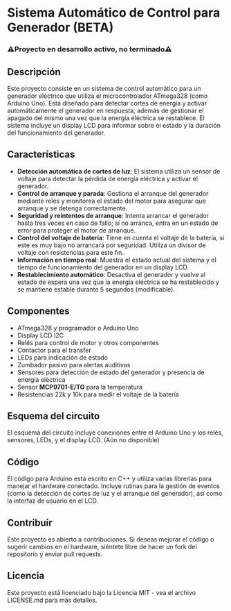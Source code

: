# Sistema Automático de Control para Generador (BETA)
### ⚠️Proyecto en desarrollo activo, no terminado⚠️

## Descripción
Este proyecto consiste en un sistema de control automático para un generador eléctrico que utiliza el microcontrolador ATmega328 (como Arduino Uno). Está diseñado para detectar cortes de energía y activar automáticamente el generador en respuesta, además de gestionar el apagado del mismo una vez que la energía eléctrica se restablece. El sistema incluye un display LCD para informar sobre el estado y la duración del funcionamiento del generador.

## Características
- **Detección automática de cortes de luz**: El sistema utiliza un sensor de voltaje para detectar la pérdida de energía eléctrica y activar el generador.
- **Control de arranque y parada**: Gestiona el arranque del generador mediante relés y monitorea el estado del motor para asegurar que arranque y se detenga correctamente.
- **Seguridad y reintentos de arranque**: Intenta arrancar el generador hasta tres veces en caso de fallo; si no arranca, entra en un estado de error para proteger el motor de arranque.
- **Control del voltaje de batería**: Tiene en cuenta el voltaje de la batería, si este es muy bajo no arrancará por seguridad. Utiliza un divisor de voltaje con resistencias para este fin.
- **Información en tiempo real**: Muestra el estado actual del sistema y el tiempo de funcionamiento del generador en un display LCD.
- **Restablecimiento automático**: Desactiva el generador y vuelve al estado de espera una vez que la energía eléctrica se ha restablecido y se mantiene estable durante 5 segundos (modificable).

## Componentes
- ATmega328 y programador o Arduino Uno
- Display LCD I2C
- Relés para control de motor y otros componentes
- Contactor para el transfer
- LEDs para indicación de estado
- Zumbador pasivo para alertas auditivas
- Sensores para detección de estado del generador y presencia de energía eléctrica
- Sensor **MCP9701-E/TO** para la temperatura
- Resistencias 22k y 10k para medir el voltaje de la batería

## Esquema del circuito
El esquema del circuito incluye conexiones entre el Arduino Uno y los relés, sensores, LEDs, y el display LCD. (Aún no disponible)

## Código
El código para Arduino está escrito en C++ y utiliza varias librerías para manejar el hardware conectado. Incluye rutinas para la gestión de eventos (como la detección de cortes de luz y el arranque del generador), así como la interfaz de usuario en el LCD.

<!---
## Configuración y uso
Para utilizar este sistema:
1. Conecte todos los componentes según el esquema del circuito.
2. Suba el código proporcionado al Arduino Uno.
3. Asegúrese de que el sensor de luz esté bien posicionado para detectar la luz ambiente.
4. Al detectar un corte de luz, el sistema automáticamente intentará arrancar el generador y, si es exitoso, mostrará el estado en el display LCD.
--->

## Contribuir
Este proyecto es abierto a contribuciones. Si deseas mejorar el código o sugerir cambios en el hardware, siéntete libre de hacer un fork del repositorio y enviar pull requests.

## Licencia
Este proyecto está licenciado bajo la Licencia MIT - vea el archivo LICENSE.md para más detalles.
